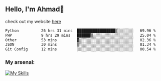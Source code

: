 
## Hello, I'm Ahmad👋

check out my website [here](https://ahmadalwi.com/)

<!--START_SECTION:waka-->

```txt
Python          26 hrs 31 mins  █████████████████▒░░░░░░░   69.96 %
PHP             9 hrs 29 mins   ██████▒░░░░░░░░░░░░░░░░░░   25.04 %
Other           53 mins         ▓░░░░░░░░░░░░░░░░░░░░░░░░   02.36 %
JSON            30 mins         ▒░░░░░░░░░░░░░░░░░░░░░░░░   01.34 %
Git Config      12 mins         ░░░░░░░░░░░░░░░░░░░░░░░░░   00.54 %
```

<!--END_SECTION:waka-->

### My arsenal:

[![My Skills](https://skillicons.dev/icons?i=js,ts,py,go,react,nextjs,svelte,nodejs,django,tailwind,html,css,sass,firebase,mongodb,postgres,mysql,redis,git,github,docker,vscode,figma,godot)](https://skillicons.dev)
